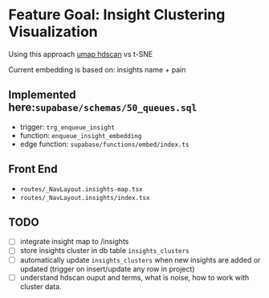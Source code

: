 # Feature Goal: Insight Clustering Visualization

Using this approach [umap hdscan](https://pair-code.github.io/understanding-umap/)  vs t-SNE

Current embedding is based on: insights name + pain

## Implemented here:`supabase/schemas/50_queues.sql`

- trigger: `trg_enqueue_insight`
- function: `enqueue_insight_embedding`
- edge function: `supabase/functions/embed/index.ts`

## Front End

- `routes/_NavLayout.insights-map.tsx`
- `routes/_NavLayout.insights/index.tsx`

## TODO

- [ ] integrate insight map to /insights
- [ ] store insights cluster in db table `insights_clusters`
- [ ] automatically update `insights_clusters` when new insights are added or updated (trigger on insert/update any row in project)
- [ ] understand hdscan ouput and terms, what is noise, how to work with cluster data.
